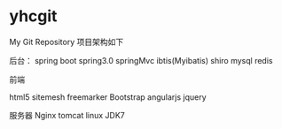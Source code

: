 # yhcgit
My Git Repository
项目架构如下

后台：
spring boot
spring3.0
springMvc
ibtis(Myibatis)
shiro
mysql
redis

前端

html5
sitemesh
freemarker
Bootstrap
angularjs
jquery

服务器
Nginx
tomcat
linux
JDK7
